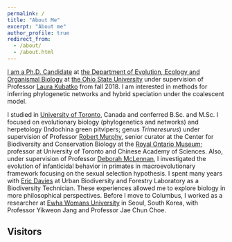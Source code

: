 ```yaml
---
permalink: /
title: "About Me"
excerpt: "About me"
author_profile: true
redirect_from: 
  - /about/
  - /about.html
---
```


<p><a href="https://eeob.osu.edu/people/kong.362">I am a Ph.D. Candidate</a> at <a href="https://eeob.osu.edu">the Department of Evolution, Ecology and Organismal Biology</a> at <a href="https://www.osu.edu">the Ohio State University</a> under supervision of Professor <a href="https://www.asc.ohio-state.edu/kubatko.2/">Laura Kubatko</a> from fall 2018. I am interested in methods for inferring phylogenetic networks and hybrid speciation under the coalescent model.</p>
<p>I studied in <a href="https://www.utoronto.ca">University of Toronto</a>, Canada and conferred B.Sc. and M.Sc. I focused on evolutionary biology (phylogenetics and networks) and herpetology (Indochina green pitvipers; genus <i>Trimeresurus</i>) under supervision of Professor <a href="http://labs.eeb.utoronto.ca/murphy/Starter.html">Robert Murphy</a>, senior curator at the Center for Biodiversity and Conservation Biology at the <a href="https://www.rom.on.ca/en">Royal Ontario Museum</a>; professor at University of Toronto and Chinese Academy of Sciences. Also, under supervision of Professor <a href="http://www.eeb.utoronto.ca/people/d-faculty/Mclennan.htm">Deborah McLennan</a>, I investigated the evolution of infanticidal behavior in primates in macroevolutionary framework focusing on the sexual selection hypothesis. I spent many years with <a href="http://ericdavies.ca">Eric Davies</a> at Urban Biodiversity and Forestry Laboratory as a Biodiversity Technician. These experiences allowed me to explore biology in more philosophical perspectives. Before I move to Columbus, I worked as a researcher at <a href="http://www.ewha.ac.kr">Ewha Womans University</a> in Seoul, South Korea, with Professor Yikweon Jang and Professor Jae Chun Choe.</p>


## Visitors

<p style="text-align:left"><script type="text/javascript" src="//rf.revolvermaps.com/0/0/6.js?i=5f7qb9psyf3&amp;m=2&amp;c=ff0000&amp;cr1=ffffff&amp;f=arial&amp;l=1&amp;s=300" async="async"></script> </p> 
